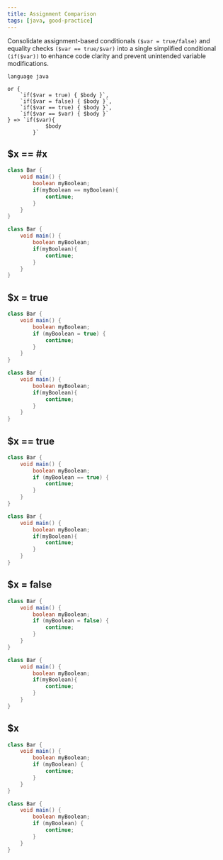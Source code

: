 ```yaml
---
title: Assignment Comparison
tags: [java, good-practice]
---
```


Consolidate assignment-based conditionals `($var = true/false)` and equality checks `($var == true/$var)` into a single simplified conditional `(if($var))` to enhance code clarity and prevent unintended variable modifications.

```grit
language java

or {
    `if($var = true) { $body }`, 
    `if($var = false) { $body }`,
    `if($var == true) { $body }`,
    `if($var == $var) { $body }`
} => `if($var){ 
            $body 
        }`
```

## $x == #x

```java
class Bar {
    void main() {
        boolean myBoolean;
        if(myBoolean == myBoolean){
            continue;
        }
    }
}
```

```java
class Bar {
    void main() {
        boolean myBoolean;
        if(myBoolean){ 
            continue; 
        }
    }
}
```

## $x = true

```java
class Bar {
    void main() {
        boolean myBoolean;
        if (myBoolean = true) {
            continue;
        }
    }
}
```

```java
class Bar {
    void main() {
        boolean myBoolean;
        if(myBoolean){ 
            continue; 
        }
    }
}
```

## $x == true

```java
class Bar {
    void main() {
        boolean myBoolean;
        if (myBoolean == true) {
            continue;
        }
    }
}
```

```java
class Bar {
    void main() {
        boolean myBoolean;
        if(myBoolean){ 
            continue; 
        }
    }
}
```

## $x = false

```java
class Bar {
    void main() {
        boolean myBoolean;
        if (myBoolean = false) {
            continue;
        }
    }
}
```

```java
class Bar {
    void main() {
        boolean myBoolean;
        if(myBoolean){ 
            continue; 
        }
    }
}
```

## $x

```java
class Bar {
    void main() {
        boolean myBoolean;
        if (myBoolean) {
            continue;
        }
    }
}
```

```java
class Bar {
    void main() {
        boolean myBoolean;
        if (myBoolean) {
            continue;
        }
    }
}
```
